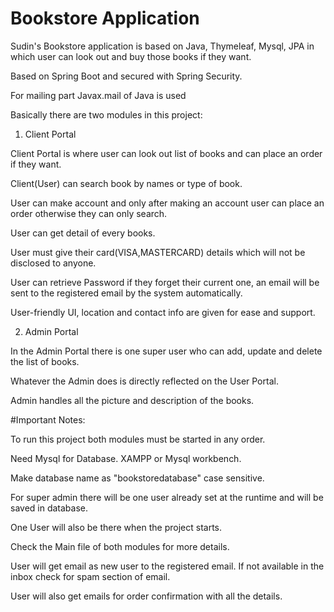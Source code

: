 # Bookstore Application
Sudin's Bookstore application is based on Java, Thymeleaf, Mysql, JPA in which user can look out and buy those books if they want. 

Based on Spring Boot and secured with Spring Security.

For mailing part Javax.mail of Java is used

Basically there are two modules in this project:
1) Client Portal

Client Portal is where user can look out list of books and can place an order if they want.

Client(User) can search book by names or type of book.

User can make account and only after making an account user can place an order otherwise they can only search.

User can get detail of every books.

User must give their card(VISA,MASTERCARD) details which will not be disclosed to anyone.

User can retrieve Password if they forget their current one, an email will be sent to the registered email by the system automatically.

User-friendly UI, location and contact info are given for ease and support.

2) Admin Portal

In the Admin Portal there is one super user who can add, update and delete the list of books.

Whatever the Admin does is directly reflected on the User Portal.

Admin handles all the picture and description of the books.


#Important Notes:

To run this project both modules must be started in any order.

Need Mysql for Database. XAMPP or Mysql workbench.

Make database name as "bookstoredatabase" case sensitive.

For super admin there will be one user already set at the runtime and will be saved in database.

One User will also be there when the project starts.

Check the Main file of both modules for more details.

User will get email as new user to the registered email. If not available in the inbox check for spam section of email.

User will also get emails for order confirmation with all the details.





 



